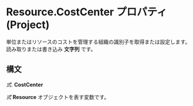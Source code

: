 
# Resource.CostCenter プロパティ (Project)

単位またはリソースのコストを管理する組織の識別子を取得または設定します。読み取りまたは書き込み **文字列** です。


## 構文

 _式_. **CostCenter**

 _式_ **Resource** オブジェクトを表す変数です。

